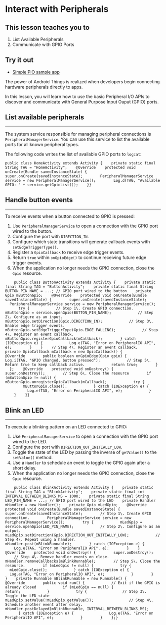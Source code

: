 # Interact with Peripherals
## This lesson teaches you to

1.  List Available Peripherals
2.  Communicate with GPIO Ports

## Try it out

*   [Simple PIO sample app](https://github.com/androidthings/sample-simplepio)


The power of Android Things is realized when developers begin connecting hardware peripherals directly to apps.

In this lesson, you will learn how to use the basic Peripheral I/O APIs to discover and communicate with General Purpose Input Ouput (GPIO) ports.

## List available peripherals

* * *

The system service responsible for managing peripheral connections is `PeripheralManagerService`. You can use this service to list the available ports for all known peripheral types.

The following code writes the list of available GPIO ports to `logcat`:

    public class HomeActivity extends Activity {    private static final String TAG = "HomeActivity";    @Override    protected void onCreate(Bundle savedInstanceState) {        super.onCreate(savedInstanceState);        PeripheralManagerService service = new PeripheralManagerService();        Log.d(TAG, "Available GPIO: " + service.getGpioList());    }}

## Handle button events

* * *

To receive events when a button connected to GPIO is pressed:

1.  Use `PeripheralManagerService` to open a connection with the GPIO port wired to the button.
2.  Configure the port with `DIRECTION_IN`.
3.  Configure which state transitions will generate callback events with `setEdgeTriggerType()`.
4.  Register a `GpioCallback` to receive edge trigger events.
5.  Return `true` within `onGpioEdge()` to continue receiving future edge trigger events.
6.  When the application no longer needs the GPIO connection, close the `Gpio` resource.

```
    public class ButtonActivity extends Activity {    private static final String TAG = "ButtonActivity";    private static final String BUTTON_PIN_NAME = ...; // GPIO port wired to the button    private Gpio mButtonGpio;    @Override    protected void onCreate(Bundle savedInstanceState) {        super.onCreate(savedInstanceState);        PeripheralManagerService service = new PeripheralManagerService();        try {            // Step 1\. Create GPIO connection.            mButtonGpio = service.openGpio(BUTTON_PIN_NAME);            // Step 2\. Configure as an input.            mButtonGpio.setDirection(Gpio.DIRECTION_IN);            // Step 3\. Enable edge trigger events.            mButtonGpio.setEdgeTriggerType(Gpio.EDGE_FALLING);            // Step 4\. Register an event callback.            mButtonGpio.registerGpioCallback(mCallback);        } catch (IOException e) {            Log.e(TAG, "Error on PeripheralIO API", e);        }    }    // Step 4\. Register an event callback.    private GpioCallback mCallback = new GpioCallback() {        @Override        public boolean onGpioEdge(Gpio gpio) {            Log.i(TAG, "GPIO changed, button pressed");            // Step 5\. Return true to keep callback active.            return true;        }    };    @Override    protected void onDestroy() {        super.onDestroy();        // Step 6\. Close the resource        if (mButtonGpio != null) {            mButtonGpio.unregisterGpioCallback(mCallback);            try {                mButtonGpio.close();            } catch (IOException e) {                Log.e(TAG, "Error on PeripheralIO API", e);            }        }    }}
```

## Blink an LED

* * *

To execute a blinking pattern on an LED connected to GPIO:

1.  Use `PeripheralManagerService` to open a connection with the GPIO port wired to the LED.
2.  Configure the port with `DIRECTION_OUT_INITIALLY_LOW`.
3.  Toggle the state of the LED by passing the inverse of `getValue()` to the `setValue()` method.
4.  Use a `Handler` to schedule an event to toggle the GPIO again after a short delay.
5.  When the application no longer needs the GPIO connection, close the `Gpio` resource.

```
    public class BlinkActivity extends Activity {    private static final String TAG = "BlinkActivity";    private static final int INTERVAL_BETWEEN_BLINKS_MS = 1000;    private static final String LED_PIN_NAME = ...; // GPIO port wired to the LED    private Handler mHandler = new Handler();    private Gpio mLedGpio;    @Override    protected void onCreate(Bundle savedInstanceState) {        super.onCreate(savedInstanceState);        // Step 1\. Create GPIO connection.        PeripheralManagerService service = new PeripheralManagerService();        try {            mLedGpio = service.openGpio(LED_PIN_NAME);            // Step 2\. Configure as an output.            mLedGpio.setDirection(Gpio.DIRECTION_OUT_INITIALLY_LOW);            // Step 4\. Repeat using a handler.            mHandler.post(mBlinkRunnable);        } catch (IOException e) {            Log.e(TAG, "Error on PeripheralIO API", e);        }    }    @Override    protected void onDestroy() {        super.onDestroy();        // Step 4\. Remove handler events on close.        mHandler.removeCallbacks(mBlinkRunnable);        // Step 5\. Close the resource.        if (mLedGpio != null) {            try {                mLedGpio.close();            } catch (IOException e) {                Log.e(TAG, "Error on PeripheralIO API", e);            }        }    }    private Runnable mBlinkRunnable = new Runnable() {        @Override        public void run() {            // Exit if the GPIO is already closed            if (mLedGpio == null) {                return;            }            try {                // Step 3\. Toggle the LED state                mLedGpio.setValue(!mLedGpio.getValue());                // Step 4\. Schedule another event after delay.                mHandler.postDelayed(mBlinkRunnable, INTERVAL_BETWEEN_BLINKS_MS);            } catch (IOException e) {                Log.e(TAG, "Error on PeripheralIO API", e);            }        }    };}
```

